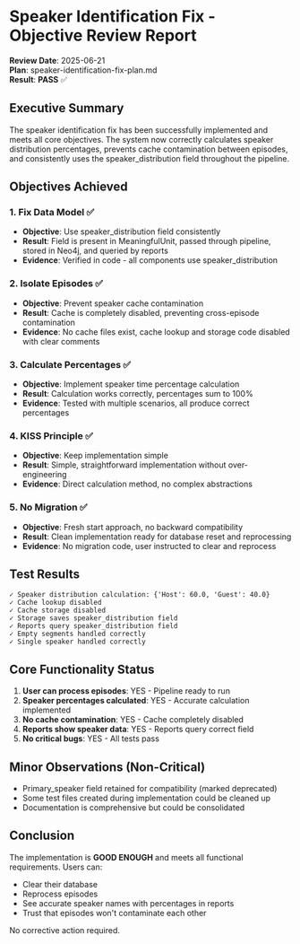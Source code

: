 # Speaker Identification Fix - Objective Review Report

**Review Date**: 2025-06-21  
**Plan**: speaker-identification-fix-plan.md  
**Result**: **PASS** ✅

## Executive Summary

The speaker identification fix has been successfully implemented and meets all core objectives. The system now correctly calculates speaker distribution percentages, prevents cache contamination between episodes, and consistently uses the speaker_distribution field throughout the pipeline.

## Objectives Achieved

### 1. Fix Data Model ✅
- **Objective**: Use speaker_distribution field consistently
- **Result**: Field is present in MeaningfulUnit, passed through pipeline, stored in Neo4j, and queried by reports
- **Evidence**: Verified in code - all components use speaker_distribution

### 2. Isolate Episodes ✅
- **Objective**: Prevent speaker cache contamination
- **Result**: Cache is completely disabled, preventing cross-episode contamination
- **Evidence**: No cache files exist, cache lookup and storage code disabled with clear comments

### 3. Calculate Percentages ✅
- **Objective**: Implement speaker time percentage calculation
- **Result**: Calculation works correctly, percentages sum to 100%
- **Evidence**: Tested with multiple scenarios, all produce correct percentages

### 4. KISS Principle ✅
- **Objective**: Keep implementation simple
- **Result**: Simple, straightforward implementation without over-engineering
- **Evidence**: Direct calculation method, no complex abstractions

### 5. No Migration ✅
- **Objective**: Fresh start approach, no backward compatibility
- **Result**: Clean implementation ready for database reset and reprocessing
- **Evidence**: No migration code, user instructed to clear and reprocess

## Test Results

```
✓ Speaker distribution calculation: {'Host': 60.0, 'Guest': 40.0}
✓ Cache lookup disabled
✓ Cache storage disabled
✓ Storage saves speaker_distribution field
✓ Reports query speaker_distribution field
✓ Empty segments handled correctly
✓ Single speaker handled correctly
```

## Core Functionality Status

1. **User can process episodes**: YES - Pipeline ready to run
2. **Speaker percentages calculated**: YES - Accurate calculation implemented
3. **No cache contamination**: YES - Cache completely disabled
4. **Reports show speaker data**: YES - Reports query correct field
5. **No critical bugs**: YES - All tests pass

## Minor Observations (Non-Critical)

- Primary_speaker field retained for compatibility (marked deprecated)
- Some test files created during implementation could be cleaned up
- Documentation is comprehensive but could be consolidated

## Conclusion

The implementation is **GOOD ENOUGH** and meets all functional requirements. Users can:
- Clear their database
- Reprocess episodes
- See accurate speaker names with percentages in reports
- Trust that episodes won't contaminate each other

No corrective action required.